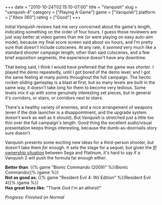 +++
date = "2010-10-24T02:15:10-07:00"
title = "Vanquish"
slug = "vanquish-4"
category = ["Playing A Game"]
game = ["Vanquish"]
platform = ["Xbox 360"]
rating = ["Good"]
+++

Initial Vanquish reviews had me <i>very</i> concerned about the game's length, indicating something on the order of four hours.  I guess those reviewers are just way better at video games than me (or were playing on easy auto-aim mode), because my final score screen said about six hours, and I'm pretty sure that doesn't include cutscenes.  At any rate, it <i>seemed</i> very much like a standard shooter campaign length; other than said cutscenes, and a few brief exposition segments, the experience doesn't have any downtime.

That being said, I think I would have preferred that the game was <i>shorter</i>.  I played the demo repeatedly, until I got bored of the demo level; and I got the same feeling at many points throughout the full campaign.  The hectic rocket-sliding gameplay is a blast at first, but so many levels are built in the same way, it doesn't take long for them to become very tedious.  Some levels mix it up with some genuinely interesting set pieces, but in general it's corridors, or stairs, or corridors next to stairs.

There's a healthy variety of enemies, and a nice arrangement of weapons (even if the disk launcher is a disappointment, and the upgrade system doesn't work as well as it should).  But Vanquish is stretched just a little too thin over the full campaign's length.  Good thing the excellent audio/visual presentation keeps things interesting, because the dumb-as-doornails story sure doesn't.

Vanquish presents some exciting new ideas for a third-person shooter, but doesn't take them <i>far</i> enough.  It sets the stage for a sequel, but given the <a href="http://www.joystiq.com/2010/10/22/platinum-games-aims-to-build-and-keep-new-ips-in-the-future/">IP ownership situation</a> between Sega and Platinum, it's hard to say if a Vanquish 2 will push the formula far enough either.

<b>Better than</b>: {{% game "Bionic Commando (2009)" %}}Bionic Commando{{% /game %}}  
<b>Not as good as</b>: {{% game "Resident Evil 4: Wii Edition" %}}Resident Evil 4{{% /game %}}  
<b>Has great lines like</b>: "Thank God I'm an atheist!"

<i>Progress: Finished on Normal</i>